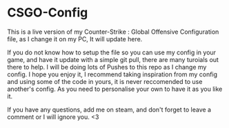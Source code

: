 # CSGO-Config
This is a live version of my Counter-Strike : Global Offensive Configuration file, as I change it on my PC, It will update here.

If you do not know how to setup the file so you can use my config in your game, and have it update with a simple git pull, there are many turoials out there to help.
I will be doing lots of Pushes to this repo as I change my config.
I hope you enjoy it, I recommend taking inspiration from my config and using some of the code in yours, it is never reccomended to use another's config.
As you need to personalise your own to have it as you like it.

If you have any questions, add me on steam, and don't forget to leave a comment or I will ignore you. 
<3
